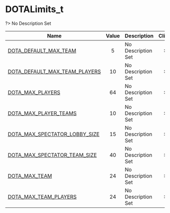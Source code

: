 # DOTALimits_t
?> No Description Set

Name|Value|Description|Client
--|:--:|--|:--:
[DOTA_DEFAULT_MAX_TEAM](Constants/DOTALimits_t/DOTA_DEFAULT_MAX_TEAM)|5|No Description Set|✖
[DOTA_DEFAULT_MAX_TEAM_PLAYERS](Constants/DOTALimits_t/DOTA_DEFAULT_MAX_TEAM_PLAYERS)|10|No Description Set|✖
[DOTA_MAX_PLAYERS](Constants/DOTALimits_t/DOTA_MAX_PLAYERS)|64|No Description Set|✖
[DOTA_MAX_PLAYER_TEAMS](Constants/DOTALimits_t/DOTA_MAX_PLAYER_TEAMS)|10|No Description Set|✖
[DOTA_MAX_SPECTATOR_LOBBY_SIZE](Constants/DOTALimits_t/DOTA_MAX_SPECTATOR_LOBBY_SIZE)|15|No Description Set|✖
[DOTA_MAX_SPECTATOR_TEAM_SIZE](Constants/DOTALimits_t/DOTA_MAX_SPECTATOR_TEAM_SIZE)|40|No Description Set|✖
[DOTA_MAX_TEAM](Constants/DOTALimits_t/DOTA_MAX_TEAM)|24|No Description Set|✖
[DOTA_MAX_TEAM_PLAYERS](Constants/DOTALimits_t/DOTA_MAX_TEAM_PLAYERS)|24|No Description Set|✖
